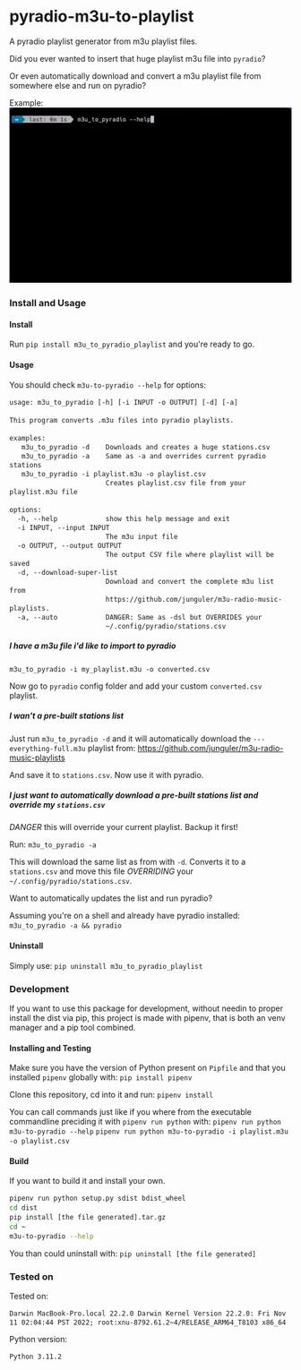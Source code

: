# pyradio-m3u-to-playlist

A pyradio playlist generator from m3u playlist files.

Did you ever wanted to insert that huge playlist m3u file into `pyradio`?

Or even automatically download and convert a m3u playlist file from somewhere else and run on pyradio?

Example:
![Demo gif](./doc/demo.gif)

### Install and Usage

#### Install

Run `pip install m3u_to_pyradio_playlist` and you're ready to go.

#### Usage

You should check `m3u-to-pyradio --help` for options:

```
usage: m3u_to_pyradio [-h] [-i INPUT -o OUTPUT] [-d] [-a]

This program converts .m3u files into pyradio playlists.

examples:
   m3u_to_pyradio -d    Downloads and creates a huge stations.csv
   m3u_to_pyradio -a    Same as -a and overrides current pyradio stations
   m3u_to_pyradio -i playlist.m3u -o playlist.csv
                        Creates playlist.csv file from your playlist.m3u file

options:
  -h, --help            show this help message and exit
  -i INPUT, --input INPUT
                        The m3u input file
  -o OUTPUT, --output OUTPUT
                        The output CSV file where playlist will be saved
  -d, --download-super-list
                        Download and convert the complete m3u list from
                        https://github.com/junguler/m3u-radio-music-playlists.
  -a, --auto            DANGER: Same as -dsl but OVERRIDES your
                        ~/.config/pyradio/stations.csv
```

##### I have a m3u file i'd like to import to pyradio

`m3u_to_pyradio -i my_playlist.m3u -o converted.csv`

Now go to `pyradio` config folder and add your custom `converted.csv` playlist.

##### I wan't a pre-built stations list

Just run `m3u_to_pyradio -d` and it will automatically download the
`---everything-full.m3u` playlist from:
https://github.com/junguler/m3u-radio-music-playlists

And save it to `stations.csv`. Now use it with pyradio.

##### I just want to automatically download a pre-built stations list and override my `stations.csv`

_DANGER_ this will override your current playlist. Backup it first!

Run:
`m3u_to_pyradio -a`

This will download the same list as from with `-d`.
Converts it to a `stations.csv` and move this file _OVERRIDING_ your `~/.config/pyradio/stations.csv`.

Want to automatically updates the list and run pyradio?

Assuming you're on a shell and already have pyradio installed:
`m3u_to_pyradio -a && pyradio`

#### Uninstall

Simply use:
`pip uninstall m3u_to_pyradio_playlist`

### Development

If you want to use this package for development, without needin to proper
install the dist via pip, this project is made with pipenv, that is both an venv
manager and a pip tool combined.

#### Installing and Testing

Make sure you have the version of Python present on `Pipfile` and that you
installed `pipenv` globally with: `pip install pipenv`

Clone this repository, cd into it and run:
`pipenv install`

You can call commands just like if you where from the executable commandline
preciding it with `pipenv run python` with: `pipenv run python m3u-to-pyradio
--help` `pipenv run python m3u-to-pyradio -i playlist.m3u -o playlist.csv`

#### Build

If you want to build it and install your own.

```bash
pipenv run python setup.py sdist bdist_wheel
cd dist
pip install [the file generated].tar.gz
cd ~
m3u-to-pyradio --help
```

You than could uninstall with:
`pip uninstall [the file generated]`

### Tested on

Tested on:

```
Darwin MacBook-Pro.local 22.2.0 Darwin Kernel Version 22.2.0: Fri Nov 11 02:04:44 PST 2022; root:xnu-8792.61.2~4/RELEASE_ARM64_T8103 x86_64
```

Python version:

```
Python 3.11.2
```
